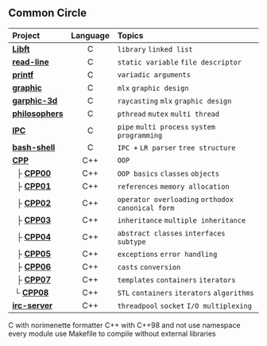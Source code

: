 ## Common Circle

| Project                                | Language | Topics                                           |
| :------------------------------------- | :------: | :----------------------------------------------- |
| [**Libft**](./libft)                   |    C     | `library` `linked list`                          |
| [**read-line**](./read-line)       |    C     | `static variable` `file descriptor`              |
| [**printf**](./printf)              |    C     | `variadic arguments`                             |
| [**graphic**](./graphic)              |    C     | `mlx` `graphic design`                           |
| [**garphic-3d**](./graphic-3d)              |    C     | `raycasting` `mlx` `graphic design`              |
| [**philosophers**](./philosophers)     |    C     | `pthread` `mutex` `multi thread`                 |
| [**IPC**](./IPC)                     |    C     | `pipe` `multi process` `system programming`      |
| [**bash-shell**](./bash-shell)          |    C     | `IPC +` `LR parser` `tree structure`             |
| [**CPP**](./CPP)                       |    C++   | `OOP`                                            |
| &nbsp; ├ [**CPP00**](./CPP/CPP00)    |    C++   | `OOP basics` `classes` `objects`                |
| &nbsp; ├ [**CPP01**](./CPP/CPP01)    |    C++   | `references` `memory allocation`                |
| &nbsp; ├ [**CPP02**](./CPP/CPP02)    |    C++   | `operator overloading` `orthodox canonical form`|
| &nbsp; ├ [**CPP03**](./CPP/CPP03)    |    C++   | `inheritance` `multiple inheritance`            |
| &nbsp; ├ [**CPP04**](./CPP/CPP04)    |    C++   | `abstract classes` `interfaces` `subtype`       |
| &nbsp; ├ [**CPP05**](./CPP/CPP05)    |    C++   | `exceptions` `error handling`                   |
| &nbsp; ├ [**CPP06**](./CPP/CPP06)    |    C++   | `casts` `conversion`                            |
| &nbsp; ├ [**CPP07**](./CPP/CPP07)    |    C++   | `templates` `containers` `iterators`            |
| &nbsp;└ [**CPP08**](./CPP/CPP08)          |    C++   | `STL` `containers` `iterators` `algorithms`     |
| [**irc-server**](./irc-server)                 |    C++   | `threadpool` `socket` `I/O multiplexing`        |

C with norimenette formatter
C++ with C++98 and not use namespace
every module use Makefile to compile
without external libraries
